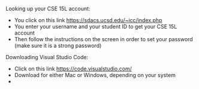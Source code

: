 Looking up your CSE 15L account:
- You click on this link https://sdacs.ucsd.edu/~icc/index.php
- You enter your username and your student ID to get your CSE 15L account
- Then follow the instructions on the screen in order to set your password (make sure it is a strong password)

Downloading Visual Studio Code:
- Click on this link https://code.visualstudio.com/
- Download for either Mac or Windows, depending on your system
- 
